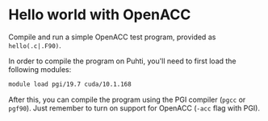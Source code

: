 # Hello world with OpenACC

Compile and run a simple OpenACC test program, provided as `hello(.c|.F90)`.

In order to compile the program on Puhti, you'll need to first load the
following modules:
```bash
module load pgi/19.7 cuda/10.1.168
```

After this, you can compile the program using the PGI compiler (`pgcc` or
`pgf90`). Just remember to turn on support for OpenACC (`-acc` flag with PGI).
